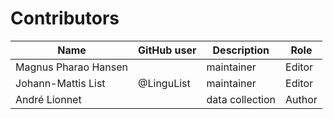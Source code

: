 # Contributors

Name               | GitHub user  | Description    | Role
---                | ---          | ---            | ---
Magnus Pharao Hansen |  | maintainer | Editor
Johann-Mattis List | @LinguList   | maintainer     | Editor
André Lionnet | | data collection | Author
